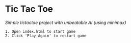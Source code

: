 # Tic Tac Toe
*Simple tictactoe project with unbeatable AI (using minimax)*

```Instructions: 
1. Open index.html to start game
2. Click 'Play Again' to restart game
```
